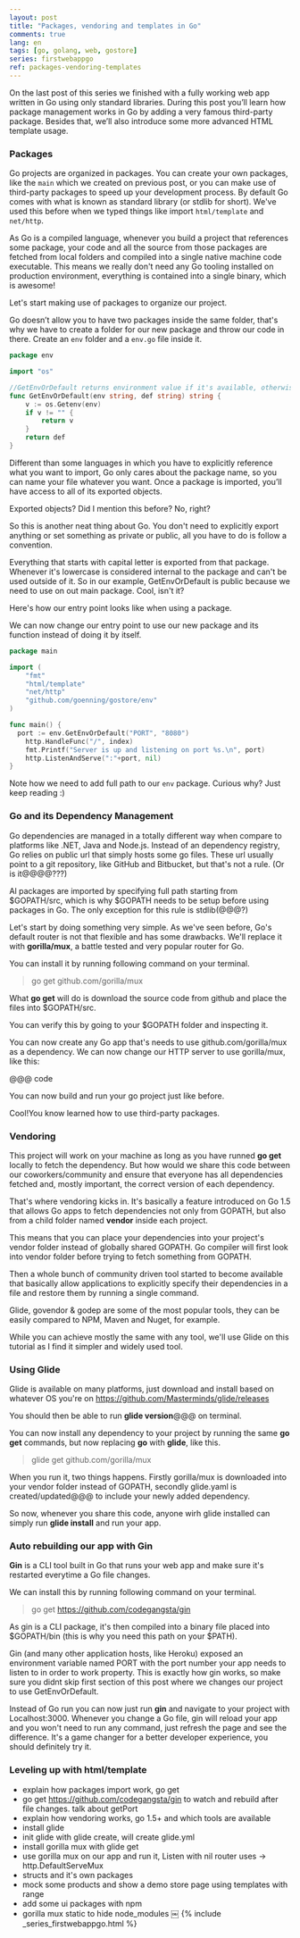 ```yaml
---
layout: post
title: "Packages, vendoring and templates in Go"
comments: true
lang: en
tags: [go, golang, web, gostore]
series: firstwebappgo
ref: packages-vendoring-templates
---
```


On the last post of this series we finished with a fully working web app written in Go using only standard libraries. During this post you’ll learn how package management works in Go by adding a very famous third-party package. Besides that, we’ll also introduce some more advanced HTML template usage.

### Packages

Go projects are organized in packages. You can create your own packages, like the `main` which we created on previous post, or you can make use of third-party packages to speed up your development process. By default Go comes with what is known as standard library (or stdlib for short). We've used this before when we typed things like import `html/template` and `net/http`.

As Go is a compiled language, whenever you build a project that references some package, your code and all the source from those packages are fetched from local folders and compiled into a single native machine code executable. This means we really don't need any Go tooling installed on production environment, everything is contained into a single binary, which is awesome! 

Let's start making use of packages to organize our project.

Go doesn’t allow you to have two packages inside the same folder, that's why we have to create a folder for our new package and throw our code in there. Create an `env` folder and a `env.go` file inside it.

```go
package env

import "os"

//GetEnvOrDefault returns environment value if it's available, otherwise returns given default value
func GetEnvOrDefault(env string, def string) string {
	v := os.Getenv(env)
	if v != "" {
		return v
	}
	return def
}
```

Different than some languages in which you have to explicitly reference what you want to import, Go only cares about the package name, so you can name your file whatever you want. Once a package is imported, you’ll have access to all of its exported objects.

Exported objects? Did I mention this before? No, right?

So this is another neat thing about Go. You don't need to explicitly export anything or set something as private or public, all you have to do is follow a convention. 

Everything that starts with capital letter is exported from that package. Whenever it's lowercase is considered internal to the package and can't be used outside of it. So in our example, GetEnvOrDefault is public because we need to use on out main package. Cool, isn't it?

Here's how our entry point looks like when using a package.

We can now change our entry point to use our new package and its function instead of doing it by itself.

```go
package main

import (
	"fmt"
	"html/template"
	"net/http"
	"github.com/goenning/gostore/env"
)

func main() {
  port := env.GetEnvOrDefault("PORT", "8080")
	http.HandleFunc("/", index)
	fmt.Printf("Server is up and listening on port %s.\n", port)
	http.ListenAndServe(":"+port, nil)
}
```

Note how we need to add full path to our `env` package. Curious why? Just keep reading :)

### Go and its Dependency Management

Go dependencies are managed in a totally different way when compare to platforms like .NET, Java and Node.js. Instead of an dependency registry, Go relies on public url that simply hosts some go files. These url usually point to a git repository, like GitHub and Bitbucket, but that's not a rule.  (Or is it@@@@???)

Al packages are imported by specifying full path starting from $GOPATH/src, which is why $GOPATH needs to be setup before using packages in Go. The only exception for this rule is stdlib(@@@?)

Let's start by doing something very simple. As we've seen before, Go's default router is not that flexible and has some drawbacks. We'll replace it with **gorilla/mux**, a battle tested and very popular router for Go.

You can install it by running following command on your terminal.

> go get github.com/gorilla/mux

What **go get** will do is download the source code from github and place the files into $GOPATH/src.

You can verify this by going to your $GOPATH folder and inspecting it.

You can now create any Go app that's needs to use github.com/gorilla/mux as a dependency. We can now change our HTTP server to use gorilla/mux, like this:

@@@ code

You can now build and run your go project just like before.

Cool!You know learned how to use third-party packages.

### Vendoring 

This project will work on your machine as long as you have runned **go get** locally to fetch the dependency. But how would we share this code between our coworkers/community and ensure that everyone has all dependencies fetched and, mostly important, the correct version of each dependency.

That's where vendoring kicks in. It's basically a feature introduced on Go 1.5 that allows Go apps to fetch dependencies not only from GOPATH, but also from a child folder named **vendor** inside each project.

This means that you can place your dependencies into your project's vendor folder instead of globally shared GOPATH. Go compiler will first look into vendor folder before trying to fetch something from GOPATH.

Then a whole bunch of community driven tool started to become available that basically allow applications to explicitly specify their dependencies in a file and restore them by running a single command.

Glide, govendor & godep are some of the most popular tools, they can be easily compared to NPM, Maven and Nuget, for example. 

While you can achieve mostly the same with any tool, we'll use Glide on this tutorial as I find it simpler and widely used tool.

### Using Glide

Glide is available on many platforms, just download and install based on whatever OS you're on https://github.com/Masterminds/glide/releases

You should then be able to run **glide version**@@@ on terminal.

You can now install any dependency to your project by running the same **go get** commands, but now replacing **go** with **glide**, like this.

> glide get github.com/gorilla/mux

When you run it, two things happens. Firstly gorilla/mux is downloaded into your vendor folder instead of GOPATH, secondly glide.yaml is created/updated@@@ to include your newly added dependency.

So now, whenever you share this code, anyone wirh glide installed can simply run **glide install** and run your app.

### Auto rebuilding our app with Gin

**Gin** is a CLI tool built in Go that runs your web app and make sure it's restarted everytime a Go file changes.

We can install this by running following command on your terminal.

> go get https://github.com/codegangsta/gin

As gin is a CLI package, it's then compiled into a binary file placed into $GOPATH/bin (this is why you need this path on your $PATH).

Gin (and many other application hosts, like Heroku) exposed an environment variable named PORT with the port number your app needs to listen to in order to work property. This is exactly how gin works, so make sure you didnt skip first section of this post where we changes our project to use GetEnvOrDefault.

Instead of Go run you can now just run **gin** and navigate to your project with Localhost:3000. Whenever you change a Go file, gin will reload your app and you won't need to run any command, just refresh the page and see the difference. It's a game changer for a better developer experience, you should definitely try it.

### Leveling up with html/template

- explain how packages import work, go get
- go get https://github.com/codegangsta/gin to watch and rebuild after file changes. talk about getPort
- explain how vendoring works, go 1.5+ and which tools are available
- install glide
- init glide with glide create, will create glide.yml
- install gorilla mux with glide get
- use gorilla mux on our app and run it, Listen with nil router uses -> http.DefaultServeMux
- structs and it's own packages
- mock some products and show a demo store page using templates with range
- add some ui packages with npm 
- gorilla mux static to hide node_modules
￼
{% include _series_firstwebappgo.html %}
